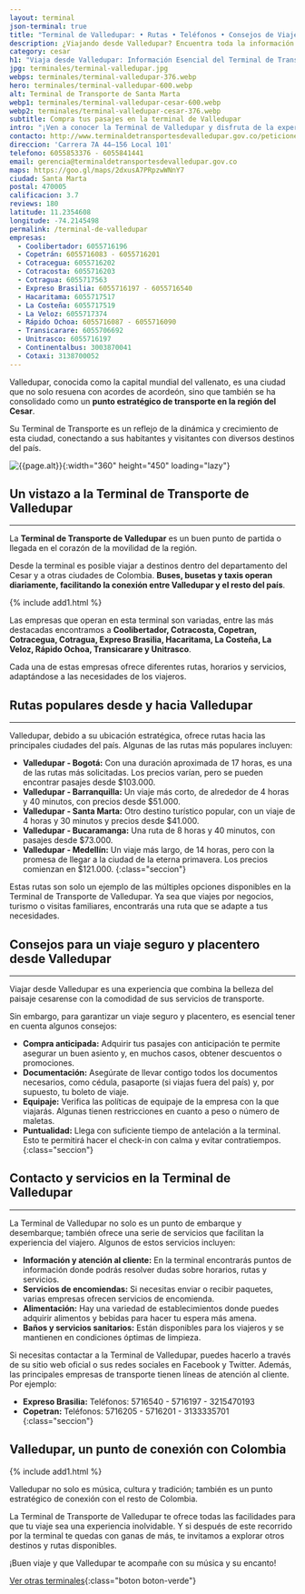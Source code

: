 ```yaml
---
layout: terminal
json-terminal: true
title: "Terminal de Valledupar: • Rutas • Teléfonos • Consejos de Viaje"
description: ¿Viajando desde Valledupar? Encuentra toda la información sobre la terminal de transporte, empresas de buses y más. ¡Haz clic y prepárate para tu viaje!
category: cesar
h1: "Viaja desde Valledupar: Información Esencial del Terminal de Transporte"
jpg: terminales/terminal-valledupar.jpg
webps: terminales/terminal-valledupar-376.webp
hero: terminales/terminal-valledupar-600.webp
alt: Terminal de Transporte de Santa Marta
webp1: terminales/terminal-valledupar-cesar-600.webp
webp2: terminales/terminal-valledupar-cesar-376.webp
subtitle: Compra tus pasajes en la terminal de Valledupar
intro: "¡Ven a conocer la Terminal de Valledupar y disfruta de la experiencia de viajar en uno de los lugares más modernos y seguros de Colombia!"
contacto: http://www.terminaldetransportesdevalledupar.gov.co/peticiones-quejas-reclamos
direccion: 'Carrera 7A 44–156 Local 101'
telefono: 6055853376 - 6055841441
email: gerencia@terminaldetransportesdevalledupar.gov.co
maps: https://goo.gl/maps/2dxusA7PRpzwWNnY7
ciudad: Santa Marta
postal: 470005
calificacion: 3.7
reviews: 180
latitude: 11.2354608
longitude: -74.2145498
permalink: /terminal-de-valledupar
empresas:
  - Coolibertador: 6055716196
  - Copetrán: 6055716083 - 6055716201
  - Cotracegua: 6055716202
  - Cotracosta: 6055716203
  - Cotragua: 6055717563
  - Expreso Brasilia: 6055716197 - 6055716540
  - Hacaritama: 6055717517
  - La Costeña: 6055717519
  - La Veloz: 6055717374
  - Rápido Ochoa: 6055716087 - 6055716090
  - Transicarare: 6055706692
  - Unitrasco: 6055716197
  - Continentalbus: 3003870041
  - Cotaxi: 3138700052
---
```

Valledupar, conocida como la capital mundial del vallenato, es una ciudad que no solo resuena con acordes de acordeón, sino que también se ha consolidado como un **punto estratégico de transporte en la región del Cesar**.

Su Terminal de Transporte es un reflejo de la dinámica y crecimiento de esta ciudad, conectando a sus habitantes y visitantes con diversos destinos del país.

![{{page.alt}}]({{site.baseurl}}/img/{{page.webp2}} "Terminal transporte {{ciudad}}"){:width="360" height="450" loading="lazy"}

## Un vistazo a la Terminal de Transporte de Valledupar

----

La **Terminal de Transporte de Valledupar** es un buen punto de partida o llegada en el corazón de la movilidad de la región.

Desde la terminal es posible viajar a destinos dentro del departamento del Cesar y a otras ciudades de Colombia. **Buses, busetas y taxis operan diariamente, facilitando la conexión entre Valledupar y el resto del país**.

{% include add1.html %}

Las empresas que operan en esta terminal son variadas, entre las más destacadas encontramos a **Coolibertador, Cotracosta, Copetran, Cotracegua, Cotragua, Expreso Brasilia, Hacaritama, La Costeña, La Veloz, Rápido Ochoa, Transicarare y Unitrasco**.

Cada una de estas empresas ofrece diferentes rutas, horarios y servicios, adaptándose a las necesidades de los viajeros.

## Rutas populares desde y hacia Valledupar

----

Valledupar, debido a su ubicación estratégica, ofrece rutas hacia las principales ciudades del país. Algunas de las rutas más populares incluyen:

- **Valledupar - Bogotá:** Con una duración aproximada de 17 horas, es una de las rutas más solicitadas. Los precios varían, pero se pueden encontrar pasajes desde $103.000.
- **Valledupar - Barranquilla:** Un viaje más corto, de alrededor de 4 horas y 40 minutos, con precios desde $51.000.
- **Valledupar - Santa Marta:** Otro destino turístico popular, con un viaje de 4 horas y 30 minutos y precios desde $41.000.
- **Valledupar - Bucaramanga:** Una ruta de 8 horas y 40 minutos, con pasajes desde $73.000.
- **Valledupar - Medellín:** Un viaje más largo, de 14 horas, pero con la promesa de llegar a la ciudad de la eterna primavera. Los precios comienzan en $121.000.
{:class="seccion"}

Estas rutas son solo un ejemplo de las múltiples opciones disponibles en la Terminal de Transporte de Valledupar. Ya sea que viajes por negocios, turismo o visitas familiares, encontrarás una ruta que se adapte a tus necesidades.

## Consejos para un viaje seguro y placentero desde Valledupar

----

Viajar desde Valledupar es una experiencia que combina la belleza del paisaje cesarense con la comodidad de sus servicios de transporte.

Sin embargo, para garantizar un viaje seguro y placentero, es esencial tener en cuenta algunos consejos:

- **Compra anticipada:** Adquirir tus pasajes con anticipación te permite asegurar un buen asiento y, en muchos casos, obtener descuentos o promociones.
- **Documentación:** Asegúrate de llevar contigo todos los documentos necesarios, como cédula, pasaporte (si viajas fuera del país) y, por supuesto, tu boleto de viaje.
- **Equipaje:** Verifica las políticas de equipaje de la empresa con la que viajarás. Algunas tienen restricciones en cuanto a peso o número de maletas.
- **Puntualidad:** Llega con suficiente tiempo de antelación a la terminal. Esto te permitirá hacer el check-in con calma y evitar contratiempos.
{:class="seccion"}

## Contacto y servicios en la Terminal de Valledupar

----

La Terminal de Valledupar no solo es un punto de embarque y desembarque; también ofrece una serie de servicios que facilitan la experiencia del viajero. Algunos de estos servicios incluyen:

- **Información y atención al cliente:** En la terminal encontrarás puntos de información donde podrás resolver dudas sobre horarios, rutas y servicios.
- **Servicios de encomiendas:** Si necesitas enviar o recibir paquetes, varias empresas ofrecen servicios de encomienda.
- **Alimentación:** Hay una variedad de establecimientos donde puedes adquirir alimentos y bebidas para hacer tu espera más amena.
- **Baños y servicios sanitarios:** Están disponibles para los viajeros y se mantienen en condiciones óptimas de limpieza.

Si necesitas contactar a la Terminal de Valledupar, puedes hacerlo a través de su sitio web oficial o sus redes sociales en Facebook y Twitter. Además, las principales empresas de transporte tienen líneas de atención al cliente. Por ejemplo:

- **Expreso Brasilia:** Teléfonos: 5716540 - 5716197 - 3215470193
- **Copetran:** Teléfonos: 5716205 - 5716201 - 3133335701
{:class="seccion"}

## Valledupar, un punto de conexión con Colombia

{% include add1.html %}

Valledupar no solo es música, cultura y tradición; también es un punto estratégico de conexión con el resto de Colombia.

La Terminal de Transporte de Valledupar te ofrece todas las facilidades para que tu viaje sea una experiencia inolvidable. Y si después de este recorrido por la terminal te quedas con ganas de más, te invitamos a explorar otros destinos y rutas disponibles.

¡Buen viaje y que Valledupar te acompañe con su música y su encanto!

[Ver otras terminales](/terminales-de-colombia){:class="boton boton-verde"}
